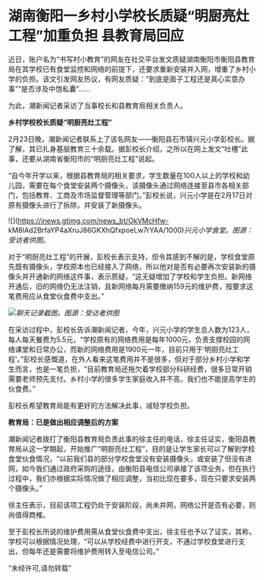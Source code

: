 # 湖南衡阳一乡村小学校长质疑“明厨亮灶工程”加重负担 县教育局回应

近日，账户名为“书写村小教育”的网友在社交平台发文质疑湖南衡阳市衡阳县教育局在其学校已有食堂监控和网络的前提下，还要求重新安装并入网，增重了乡村小学的负担。该文引发网友热议，有网友质疑：“到底是面子工程还是真心实意办事”“是否涉及中饱私囊”……

为此，潮新闻记者采访了当事校长和县教育局相关负责人。

**乡村学校校长质疑“明厨亮灶工程”**

2月23日晚，潮新闻记者联系上了该名网友——衡阳县石市镇兴元小学彭校长。据了解，其已扎身基层教育三十余载。据彭校长介绍，之所以在网上发文“吐槽”此事，还要从湖南省衡阳市的“明厨亮灶工程”说起。

“自今年开学以来，根据县教育局的相关要求，学生数量在100人以上的学校和幼儿园，需要在每个食堂安装两个摄像头，该摄像头通过网络连接至县市各相关部门，包括教育、工商及市场监督管理等部门。”彭校长说，兴元小学是在2月17日对原有摄像头进行了拆除，并安装了新摄像头。

![](https://inews.gtimg.com/news_bt/OkVMcHfw-
kM8lAd2BrfaYP4aXruJ86GKXhQfxpoeLw7rYAA/1000)_兴元小学食堂。图源：受访者供图。_

对于“明厨亮灶工程”的开展，彭校长表示支持，但令其感到不解的是，学校食堂原先既有摄像头，学校原本也已经接入了网络，所以他对是否有必要再次安装新的摄像头并开通新的网络这件事，表示质疑，“这无疑增加了学校和学生负担。新网络开通后，旧的网络仍无法注销，且新网络每月需要缴纳159元的维护费，按要求这笔费用应从食堂伙食费中支出。”

![](https://inews.gtimg.com/news_bt/OOGvoIa6ZHslrIuchGQsRUEsmQqUwR0V6bRzzNpklrN7QAA/1000)_聊天记录截图。图源：受访者供图_

在采访过程中，彭校长告诉潮新闻记者，今年，兴元小学的学生总人数为123人，每人每天餐费为5.5元，“学校原有的网络费用是每年1000元，负责支撑校园的网络课堂和日常办公，而新的网络费用是1900元一年，目前只用于‘明厨亮灶工程’。”彭校长感慨道，在外人看来这笔费用并不是很多，但对于部分乡村小学和学生而言，也是一笔负担，“目前教育局还拖欠着学校部分科研经费，很多日常开销需要老师预先支付。乡村小学的很多学生家庭收入并不高，我们也不能提高学生的伙食费。”

彭校长希望教育局能有更好的方法解决此事，减轻学校负担。

**教育局：已是做出相应调整后的方案**

潮新闻记者拨打了衡阳县教育局负责此事的徐主任的电话，徐主任证实，衡阳县教育局从这一学期起，开始推广“明厨亮灶工程”，目的是让学生家长可以了解到学校食堂伙食情况，“以前我们县的部分学校食堂没有安装摄像头，或安装了但没有进网，如今我们通过政府采购的途径，由衡阳县电信公司承接了该项业务，但在执行过程中，我们亦根据实际情况做了相应调整，当初比现在要多，现在只要求安装两个摄像头。”

徐主任表示，目前该项工程仍处于安装阶段，尚未并网，网络公开是否有必要，则尚值得商榷。

至于彭校长所说的维护费用需从食堂伙食费中支出，徐主任也予以了证实，其称，学校可以根据情况处理，“可以从学校经费中进行开支，不通过学校食堂进行支出，但每年还是需要将维护费用转入至电信公司。”

“未经许可,请勿转载”

